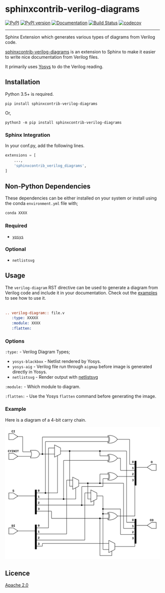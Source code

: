 sphinxcontrib-verilog-diagrams
==============================

[![PyPI](https://img.shields.io/pypi/v/sphinxcontrib-verilog-diagrams.svg)](https://pypi.python.org/pypi/sphinxcontrib-verilog-diagrams)
[![PyPI version](https://img.shields.io/pypi/pyversions/sphinxcontrib-verilog-diagrams.svg)](https://pypi.python.org/pypi/sphinxcontrib-verilog-diagrams)
[![Documentation](https://readthedocs.org/projects/sphinxcontrib-verilog-diagrams/badge)](https://sphinxcontrib-verilog-diagrams.readthedocs.io/en/latest/)
[![Build Status](https://travis-ci.com/SymbiFlow/sphinxcontrib-verilog-diagrams.svg?branch=master)](https://travis-ci.com/SymbiFlow/sphinxcontrib-verilog-diagrams)
[![codecov](https://codecov.io/gh/SymbiFlow/sphinxcontrib-verilog-diagrams/branch/master/graph/badge.svg)](https://codecov.io/gh/SymbiFlow/sphinxcontrib-verilog-diagrams)

--------------------------------------------------------------------------------

Sphinx Extension which generates various types of diagrams from Verilog code.

[sphinxcontrib-verilog-diagrams](https://github.com/SymbiFlow/sphinxcontrib-verilog-diagrams)
is an extension to Sphinx to make it easier to write nice documentation from
Verilog files.

It primarily uses [Yosys](https://github.com/YosysHQ/yosys) to do the Verilog
reading.

## Installation

Python 3.5+ is required.

```
pip install sphinxcontrib-verilog-diagrams
```

Or,

```
python3 -m pip install sphinxcontrib-verilog-diagrams
```

### Sphinx Integration

In your conf.py, add the following lines.

```python
extensions = [
    ...,
    'sphinxcontrib_verilog_diagrams',
]
```

## Non-Python Dependencies

These dependencies can be either installed on your system or install using the
conda `environment.yml` file with;

```bash
conda XXXX
```


### Required

 * [`yosys`](https://github.com/YosysHQ/yosys)

### Optional

 * `netlistsvg`

## Usage

The `verilog-diagram` RST directive can be used to generate a diagram from Verilog code and include it in your documentation.
Check out the [examples](https://sphinxcontrib-verilog-diagrams.readthedocs.io/en/latest/) to see how to use it.

```rst

.. verilog-diagram:: file.v
   :type: XXXXX
   :module: XXXX
   :flatten:

```

### Options

`:type:` - Verilog Diagram Types;

 * `yosys-blackbox` - Netlist rendered by Yosys.
 * `yosys-aig` - Verilog file run through `aigmap` before image is generated directly in Yosys.
 * `netlistsvg` - Render output with [netlistsvg](https://github.com/nturley/netlistsvg)

`:module:` - Which module to diagram.

`:flatten:` - Use the Yosys `flatten` command before generating the image.

### Example

Here is a diagram of a 4-bit carry chain.

![4-bit carry chain](./carry4-flatten.svg)


## Licence

[Apache 2.0](LICENSE)
